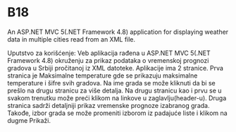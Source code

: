 # B18
An ASP.NET MVC 5(.NET Framework 4.8) application for displaying weather data in multiple cities read from an XML file.

Uputstvo za korišćenje:
Veb aplikacija rađena u ASP.NET MVC 5(.NET Framework 4.8) okruženju za prikaz podataka o vremenskoj prognozi gradova u Srbiji pročitanoj iz XML datoteke.
Aplikacije ima 2 stranice. Prva stranica je Maksimalne temperature gde se prikazuju maksimalne temperature i šifre svih gradova. Na ime grada se može kliknuti
da bi se prešlo na drugu stranicu za više detalja. Na drugu stranicu kao i prvu se u svakom trenutku može preći klikom na linkove u zaglavlju(header-u).
Druga stranica sadrži detaljniji prikaz vremenske prognoze izabranog grada. Takođe, izbor grada se može promeniti izborom iz padajuće liste i klikom na dugme Prikaži.
